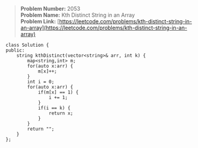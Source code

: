 > **Problem Number:** 2053 <br>
> **Problem Name:** Kth Distinct String in an Array <br>
> **Problem Link:** [https://leetcode.com/problems/kth-distinct-string-in-an-array](https://leetcode.com/problems/kth-distinct-string-in-an-array) <br>

    class Solution {
    public:
        string kthDistinct(vector<string>& arr, int k) {
            map<string,int> m;
            for(auto x:arr) {
                m[x]++;
            }
            int i = 0;
            for(auto x:arr) {
                if(m[x] == 1) {
                    i += 1;
                }
                if(i == k) {
                    return x;
                }
            }
            return "";
        }
    };